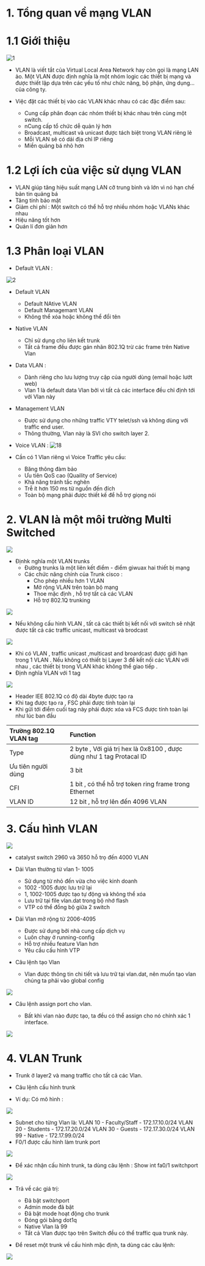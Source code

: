 # 1. Tổng quan về mạng VLAN
# 1.1 Giới thiệu 

![1](https://user-images.githubusercontent.com/87790053/159643559-3f8cacfa-44b5-47bc-9881-f0dec24ba322.png)

 - VLAN là viết tắt của Virtual Local Area Network hay còn gọi là mạng LAN ảo. Một VLAN được định nghĩa là một nhóm logic các thiết bị mạng và được thiết lập dựa trên các yếu tố như chức năng, bộ phận, ứng dụng… của công ty.
 - Việc đặt các thiết bị vào các VLAN khác nhau có các đặc điểm sau:

   + Cung cấp phân đoạn các nhóm thiết bị khác nhau trên cùng một switch.
   + nCung cấp tổ chức dễ quản lý hơn
   + Broadcast, multicast và unicast được tách biệt trong VLAN riêng lẻ
   + Mỗi VLAN sẽ có dải địa chỉ IP riêng
   + Miền quảng bá nhỏ hơn

# 1.2 Lợi ích của việc sử dụng VLAN
+ VLAN giúp tăng hiệu suất mạng LAN cỡ trung bình và lớn vì nó hạn chế bản tin quảng bá 
+ Tăng tính bảo mật 
+ Giảm chi phí : Một switch  có thể hỗ trợ nhiều nhóm hoặc VLANs khác nhau 
+ Hiệu năng tốt hơn 
+ Quán lí đơn giản hơn 

# 1.3 Phân loại VLAN

- Default VLAN : 

![2](https://user-images.githubusercontent.com/87790053/159647810-4bbab836-98fb-4deb-94fe-987166ca7b08.png)
- Default VLAN 
  - Default NAtive VLAN 
  - Default  Managemant VLAN 
  - Không thể xóa hoặc không thể đổi tên 

- Native VLAN 
  - Chỉ sử dụng cho liên kết trunk
  - Tất cả frame đều được gán nhãn 802.1Q trừ các frame trên Native Vlan
- Data VLAN :
  - Dành riêng cho lưu lượng truy cập của người dùng (email hoặc lướt web)
  - Vlan 1 là default data Vlan bởi vì tất cả các interface đều chỉ định tới với Vlan này
- Management VLAN
  - Được sử dụng cho những traffic VTY telet/ssh và không dùng với traffic end user.
  - Thông thường, Vlan này là SVI cho switch layer 2.

- Voice VLAN : 
![18](https://user-images.githubusercontent.com/87790053/159649891-2f4ed910-64e7-4566-9880-6bb538e0e694.png)

- Cần có 1 Vlan riêng vì Voice Traffic yêu cầu:
  - Băng thông đàm bảo
  - Ưu tiên QoS cao (Quaility of Service)
  - Khả năng tránh tắc nghẽn
  - Trễ ít hơn 150 ms từ nguồn đến đích
  - Toàn bộ mạng phải được thiết kế để hỗ trợ giọng nói

# 2. VLAN là một môi trường Multi Switched 

<img src="/VLAN/image_vlan/4.png">

- Địnhk nghĩa một VLAN trunks
  - Đường trunks là một liên kết  điểm - điểm giwuax hai thiết bị  mạng 
  - Các chức năng chính của Trunk cisco :
    - Cho phép nhiều hơn 1 VLAN 
    - Mở rộng VLAN trên toàn bộ mạng 
    - Thoe mặc định , hỗ trợ tất cả các VLAN 
    - Hỗ trợ 802.1Q trunking 

<img src="/VLAN/image_vlan/5.png">

  - Nếu không cấu hình VLAN , tất cả các thiết bị kết nối với switch sẽ nhật được tất cả các traffic unicast, multicast và brodcast

<img src="/VLAN/image_vlan/6.png">

  - Khi có VLAN , traffic unicast ,multicast and broardcast được giới hạn trong 1 VLAN . Nếu không có thiết bị Layer 3 để kết nối các VLAN với nhau , các thiết bị trong VLAN khác không thể giao tiếp .
- Định nghĩa VLAN với 1 tag 

<img src="/VLAN/image_vlan/7.png">

  - Header IEE 802.1Q có độ dài 4byte được tạo ra  
  - Khi tag được tạo ra , FSC phải được tính toàn lại 
  - Khi gửi tới điểm cuối tag này phải được xóa và FCS được tính toàn lại như lúc ban đầu 

| Trường 802.1Q VLAN tag  | Function |
|:---- |:---|
|Type |2 byte , Với giá trị hex là 0x8100 , được dùng như 1 tag  Protacal ID|
| Ưu tiên người dùng  |3 bit|
| CFI |1 bit , có thể hỗ trợ token ring frame trong Ethernet |
| VLAN ID | 12 bit , hỗ trợ lên đến 4096 VLAN |



# 3. Cấu hình VLAN

<img src="/VLAN/image_vlan/9.png">

- catalyst switch 2960 và 3650  hỗ trọ đến 4000 VLAN 
- Dải Vlan thường từ vlan 1- 1005

  - Sử dụng từ nhỏ đến vừa cho việc kinh doanh
  - 1002 -1005 được lưu trữ lại
  - 1, 1002-1005 được tạo tự động và không thể xóa
  - Lưu trữ tại file vlan.dat trong bộ nhớ flash
  - VTP có thể đồng bộ giữa 2 switch
- Dải Vlan mở rộng từ 2006-4095

  - Được sử dụng bởi nhà cung cấp dịch vụ
  - Luôn chạy ở running-config
  - Hỗ trợ nhiều feature Vlan hơn
  - Yêu cầu cấu hình VTP
- Câu lệnh tạo Vlan

  - Vlan được thông tin chi tiết và lưu trữ tại vlan.dat, nên muốn tạo vlan chúng ta phải vào global config

<img src="/VLAN/image_vlan/10.png">

- Câu lệnh assign port cho vlan.

  - Bất khì vlan nào được tạo, ta đều có thể assign cho nó chính xác 1 interface.

<img src="/VLAN/image_vlan/12.png">


# 4. VLAN Trunk

- Trunk ở layer2 và mang traffic cho tất cả các Vlan.

- Câu lệnh cấu hình trunk



- Ví dụ: Có mô hình :

<img src="/VLAN/image_vlan/14.png"> 

  - Subnet cho từng Vlan là: VLAN 10 - Faculty/Staff - 172.17.10.0/24 VLAN 20 - Students - 172.17.20.0/24 VLAN 30 - Guests - 172.17.30.0/24 VLAN 99 - Native - 172.17.99.0/24
  - F0/1 được cấu hình làm trunk port

<img src="/VLAN/image_vlan/15.png"> 

- Để xác nhận cấu hình trunk, ta dùng câu lệnh : Show int fa0/1 switchport 

<img src="/VLAN/image_vlan/16.png"> 

- Trả về các giá trị:

  - Đã bật switchport
  - Admin mode đã bật
  - Đã bật mode hoạt động cho trunk
  - Đóng gói bằng dot1q
  - Native Vlan là 99
  - Tất cả Vlan được tạo trên Switch đều có thể traffic qua trunk này.
- Để reset một trunk về cấu hình mặc định, ta dùng các câu lệnh:

<img src="/VLAN/image_vlan/17.png"> 
